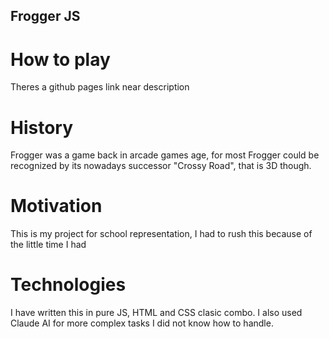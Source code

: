 ## Frogger JS


# How to play
Theres a github pages link near description

# History
Frogger was a game back in arcade games age, for most Frogger could be recognized by its nowadays successor "Crossy Road", that is 3D though.

# Motivation
This is my project for school representation, I had to rush this because of the little time I had

# Technologies
I have written this in pure JS, HTML and CSS clasic combo. I also used Claude AI for more complex tasks I did not know how to handle.

